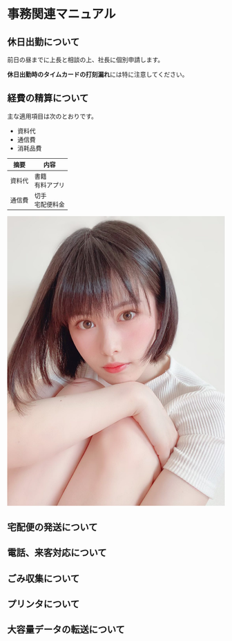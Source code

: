 # 事務関連マニュアル
## 休日出勤について
前日の昼までに上長と相談の上、社長に個別申請します。

**休日出勤時のタイムカードの打刻漏れ**には特に注意してください。

## 経費の精算について
主な適用項目は次のとおりです。
- 資料代
- 通信費
- 消耗品費

|摘要|内容
|--|--
|資料代|書籍<br>有料アプリ
|通信費|切手<br>宅配便料金

![玲奈](img/Efn0X-ZUwAAv2LL_orig.jpg)
## 宅配便の発送について
## 電話、来客対応について
## ごみ収集について
## プリンタについて
## 大容量データの転送について

